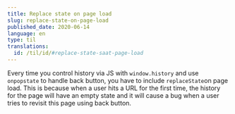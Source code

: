 ```yaml
---
title: Replace state on page load
slug: replace-state-on-page-load
published_date: 2020-06-14
language: en
type: til
translations:
  id: /til/id/#replace-state-saat-page-load
---
```


Every time you control history via JS with `window.history` and use `onpopstate` to handle back button, you have to include `replaceState`on page load. This is because when a user hits a URL for the first time, the history for the page will have an empty state and it will cause a bug when a user tries to revisit this page using back button.

